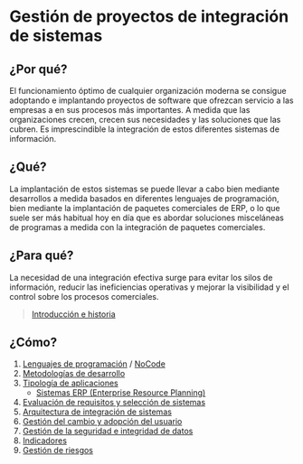 # Gestión de proyectos de integración de sistemas

## ¿Por qué?

El funcionamiento óptimo de cualquier organización moderna se consigue adoptando e implantando proyectos de
software que ofrezcan servicio a las empresas a en sus procesos más importantes. A medida que las organizaciones crecen, crecen sus necesidades y las soluciones que las cubren. Es imprescindible la integración de estos diferentes sistemas de información.

## ¿Qué?

La implantación de estos sistemas se puede llevar a cabo bien mediante desarrollos a medida basados en diferentes lenguajes de programación, bien mediante la implantación de paquetes comerciales de ERP, o lo que suele ser más habitual hoy en día que es abordar soluciones misceláneas de programas a medida con la integración de paquetes comerciales.

## ¿Para qué?

La necesidad de una integración efectiva surge para evitar los silos de información, reducir las ineficiencias operativas y mejorar la visibilidad y el control sobre los procesos comerciales.

> [Introducción e historia](introHistoria.md)

## ¿Cómo?

1. [Lenguajes de programación](lenguajesProgramacion.md) / [NoCode](noCode.md)
1. [Metodologías de desarrollo](metodologiasDesarrollo.md)
1. [Tipología de aplicaciones](tipologia.md)
   - [Sistemas ERP (Enterprise Resource Planning)](erp.md)
1. [Evaluación de requisitos y selección de sistemas](requisitos.md)
1. [Arquitectura de integración de sistemas](arquitectura.md)
1. [Gestión del cambio y adopción del usuario](gestionDelCambio.md)
1. [Gestión de la seguridad e integridad de datos](gestionSeguridad.md)
1. [Indicadores](indicadores.md)
1. [Gestión de riesgos](riesgos.md)
